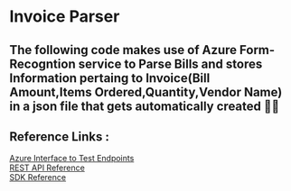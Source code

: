 # Invoice Parser
## The following code makes use of Azure Form-Recogntion service to Parse Bills and stores Information pertaing to Invoice(Bill Amount,Items Ordered,Quantity,Vendor Name) in a json file that gets automatically created 👩‍💻


## Reference Links :

[Azure Interface to Test Endpoints](https://fott-preview.azurewebsites.net/prebuilts-analyze)</br>
[REST API Reference](https://github.com/Azure-Samples/cognitive-services-quickstart-code/blob/master/python/FormRecognizer/rest/python-receipts.md)</br>
[SDK Reference](https://docs.microsoft.com/en-us/python/api/overview/azure/ai-formrecognizer-readme?view=azure-python)

